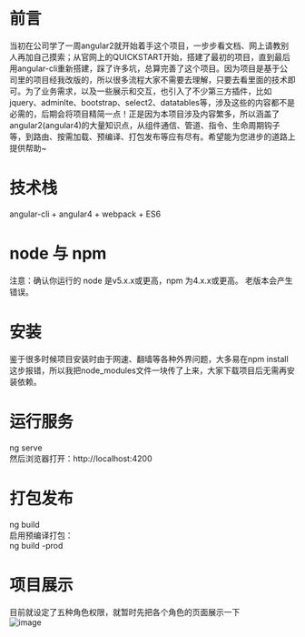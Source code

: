 # 前言
当初在公司学了一周angular2就开始着手这个项目，一步步看文档、网上请教别人再加自己摸索；从官网上的QUICKSTART开始，搭建了最初的项目，直到最后用angular-cli重新搭建，踩了许多坑，总算完善了这个项目。因为项目是基于公司里的项目经我改版的，所以很多流程大家不需要去理解，只要去看里面的技术即可。为了业务需求，以及一些展示和交互，也引入了不少第三方插件，比如jquery、adminlte、bootstrap、select2、datatables等，涉及这些的内容都不是必需的，后期会将项目精简一点！正是因为本项目涉及内容繁多，所以涵盖了angular2(angular4)的大量知识点，从组件通信、管道、指令、生命周期钩子等，到路由、按需加载、预编译、打包发布等应有尽有。希望能为您进步的道路上提供帮助~
# 技术栈
angular-cli + angular4 + webpack + ES6 
# node 与 npm
注意：确认你运行的 node 是v5.x.x或更高，npm 为4.x.x或更高。 老版本会产生错误。
# 安装
鉴于很多时候项目安装时由于网速、翻墙等各种外界问题，大多易在npm install这步报错，所以我把node_modules文件一块传了上来，大家下载项目后无需再安装依赖。
# 运行服务
ng serve  
然后浏览器打开：http://localhost:4200
# 打包发布
ng build  
启用预编译打包：  
ng build -prod
# 项目展示
目前就设定了五种角色权限，就暂时先把各个角色的页面展示一下  
![image](https://github.com/HALOH/angular-cli-btm/blob/master/screenshots/role1.gif )  


